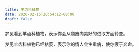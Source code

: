 ```yaml
---
title: 羊齿科植物
date: 2020-02-15T20:54:12+08:00
draft: false
---
```


梦见看到羊齿科植物，表示你会从颓废向美好的进取方面转变。


梦见羊齿科植物已经枯萎，表示你的情人会生重病，使你疲于奔命。
